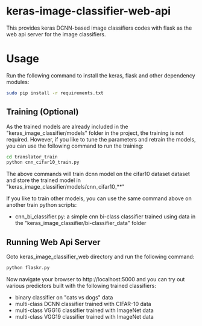 # keras-image-classifier-web-api

This provides keras DCNN-based image classifiers codes with flask as the web api server for the image classifiers.

# Usage

Run the following command to install the keras, flask and other dependency modules:

```bash
sudo pip install -r requirements.txt
```

## Training (Optional)

As the trained models are already included in the "keras_image_classifier/models" folder in the project, the training is
not required. However, if you like to tune the parameters and retrain the models, you can use the 
following command to run the training:

```bash
cd translator_train
python cnn_cifar10_train.py
```

The above commands will train dcnn model on the cifar10 dataset 
dataset and store the trained model in "keras_image_classifier/models/cnn_cifar10_**"

If you like to train other models, you can use the same command above on another train python scripts:

* cnn_bi_classifier.py: a simple cnn bi-class classifier trained using data in the "keras_image_classifier/bi-classifier_data" folder

## Running Web Api Server

Goto keras_image_classifier_web directory and run the following command:

```bash
python flaskr.py
```

Now navigate your browser to http://localhost:5000 and you can try out various predictors built with the following
trained classifiers:

* binary classifier on "cats vs dogs" data
* multi-class DCNN classifier trained with CIFAR-10 data
* multi-class VGG16 classifier trained with ImageNet data
* multi-class VGG19 classifier trained with ImageNet data



